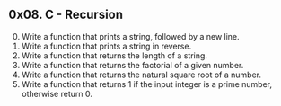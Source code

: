 ## 0x08. C - Recursion
0. Write a function that prints a string, followed by a new line.
1. Write a function that prints a string in reverse.
2. Write a function that returns the length of a string.
3. Write a function that returns the factorial of a given number.
4. Write a function that returns the natural square root of a number.
5. Write a function that returns 1 if the input integer is a prime number, otherwise return 0. 
